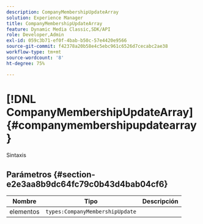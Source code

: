 ```yaml
---
description: CompanyMembershipUpdateArray
solution: Experience Manager
title: CompanyMembershipUpdateArray
feature: Dynamic Media Classic,SDK/API
role: Developer,Admin
exl-id: 059c3b71-ef0f-4bab-b50c-57e4420e9566
source-git-commit: f42378a20b58e4c5ebc961c6526d7cecabc2ae38
workflow-type: tm+mt
source-wordcount: '8'
ht-degree: 75%

---
```


# [!DNL CompanyMembershipUpdateArray]{#companymembershipupdatearray}

Sintaxis

## Parámetros {#section-e2e3aa8b9dc64fc79c0b43d4bab04cf6}

| Nombre | Tipo | Descripción |
|---|---|---|
| elementos | `types:CompanyMembershipUpdate` |  |
